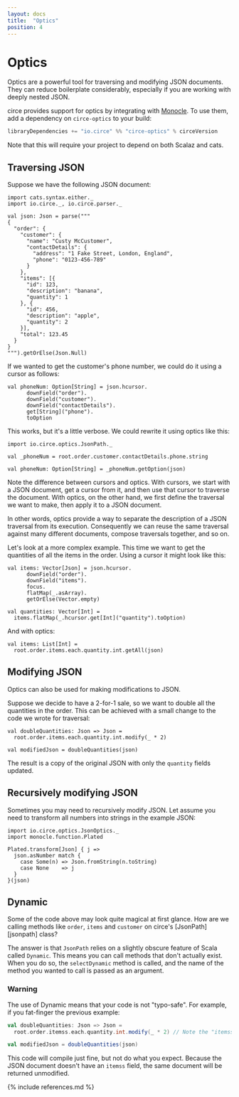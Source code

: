 ```yaml
---
layout: docs
title:  "Optics"
position: 4
---
```


# Optics

Optics are a powerful tool for traversing and modifying JSON documents. They can reduce boilerplate
considerably, especially if you are working with deeply nested JSON.

circe provides support for optics by integrating with [Monocle](https://julien-truffaut.github.io/Monocle/). To use them, add a
dependency on `circe-optics` to your build:

```scala
libraryDependencies += "io.circe" %% "circe-optics" % circeVersion
```

Note that this will require your project to depend on both Scalaz and cats.

## Traversing JSON

Suppose we have the following JSON document:

```tut:silent
import cats.syntax.either._
import io.circe._, io.circe.parser._

val json: Json = parse("""
{
  "order": {
    "customer": {
      "name": "Custy McCustomer",
      "contactDetails": {
        "address": "1 Fake Street, London, England",
        "phone": "0123-456-789"
      }
    },
    "items": [{
      "id": 123,
      "description": "banana",
      "quantity": 1
    }, {
      "id": 456,
      "description": "apple",
      "quantity": 2
    }],
    "total": 123.45
  }
}
""").getOrElse(Json.Null)
```

If we wanted to get the customer's phone number, we could do it using a cursor as follows:

```tut:book
val phoneNum: Option[String] = json.hcursor.
      downField("order").
      downField("customer").
      downField("contactDetails").
      get[String]("phone").
      toOption
```

This works, but it's a little verbose. We could rewrite it using optics like this:

```tut:book
import io.circe.optics.JsonPath._

val _phoneNum = root.order.customer.contactDetails.phone.string

val phoneNum: Option[String] = _phoneNum.getOption(json)
```

Note the difference between cursors and optics. With cursors, we start with a JSON document, get a
cursor from it, and then use that cursor to traverse the document. With optics, on the other hand,
we first define the traversal we want to make, then apply it to a JSON document.

In other words, optics provide a way to separate the description of a JSON traversal from its
execution. Consequently we can reuse the same traversal against many different documents, compose
traversals together, and so on.

Let's look at a more complex example. This time we want to get the quantities of all the
items in the order. Using a cursor it might look like this:

```tut:book
val items: Vector[Json] = json.hcursor.
      downField("order").
      downField("items").
      focus.
      flatMap(_.asArray).
      getOrElse(Vector.empty)

val quantities: Vector[Int] =
  items.flatMap(_.hcursor.get[Int]("quantity").toOption)
```

And with optics:

```tut:book
val items: List[Int] =
  root.order.items.each.quantity.int.getAll(json)
```

## Modifying JSON

Optics can also be used for making modifications to JSON.

Suppose we decide to have a 2-for-1 sale, so we want to double all the quantities in the order. This
can be achieved with a small change to the code we wrote for traversal:

```tut:book
val doubleQuantities: Json => Json =
  root.order.items.each.quantity.int.modify(_ * 2)

val modifiedJson = doubleQuantities(json)
```

The result is a copy of the original JSON with only the `quantity` fields updated.

## Recursively modifying JSON

Sometimes you may need to recursively modify JSON. Let assume you need to transform all numbers into
strings in the example JSON:

```tut:book
import io.circe.optics.JsonOptics._
import monocle.function.Plated

Plated.transform[Json] { j =>
  json.asNumber match {
    case Some(n) => Json.fromString(n.toString)
    case None    => j
  }
}(json)
```

## Dynamic

Some of the code above may look quite magical at first glance. How are we calling methods like
`order`, `items` and `customer` on circe's [JsonPath][jsonpath] class?

The answer is that `JsonPath` relies on a slightly obscure feature of Scala called `Dynamic`. This
means you can call methods that don't actually exist. When you do so, the `selectDynamic` method is
called, and the name of the method you wanted to call is passed as an argument.

### Warning

The use of Dynamic means that your code is not "typo-safe". For example, if you fat-finger the previous
example:

```scala
val doubleQuantities: Json => Json =
  root.order.itemss.each.quantity.int.modify(_ * 2) // Note the "itemss" typo

val modifiedJson = doubleQuantities(json)
```

This code will compile just fine, but not do what you expect. Because the JSON document doesn't have
an `itemss` field, the same document will be returned unmodified.

{% include references.md %}
